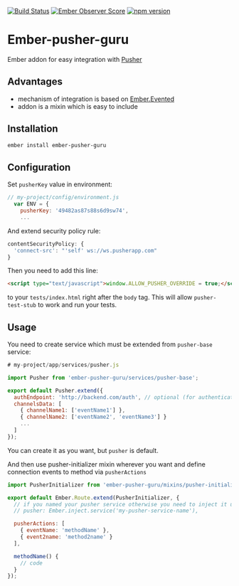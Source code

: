 [![Build Status](https://travis-ci.org/netguru/ember-pusher-guru.svg?branch=master)](https://travis-ci.org/netguru/ember-pusher-guru)
[![Ember Observer Score](https://emberobserver.com/badges/ember-pusher-guru.svg)](https://emberobserver.com/addons/ember-pusher-guru)
[![npm version](https://badge.fury.io/js/ember-pusher-guru.svg)](https://badge.fury.io/js/ember-pusher-guru)

# Ember-pusher-guru

Ember addon for easy integration with [Pusher](https://pusher.com/)

## Advantages

- mechanism of integration is based on [Ember.Evented](http://emberjs.com/api/classes/Ember.Evented.html)
- addon is a mixin which is easy to include

## Installation
```bash
ember install ember-pusher-guru
```

## Configuration

Set `pusherKey` value in environment:
```javascript
// my-project/config/environment.js
  var ENV = {
    pusherKey: '49482as87s88s6d9sw74',
    ...
```

And extend security policy rule:
```javascript
contentSecurityPolicy: {
  'connect-src': "'self' ws://ws.pusherapp.com"
}
```

Then you need to add this line:
```html
<script type="text/javascript">window.ALLOW_PUSHER_OVERRIDE = true;</script>
```
to your `tests/index.html` right after the `body` tag. This will allow `pusher-test-stub` to work and run your tests.

## Usage

You need to create service which must be extended from `pusher-base` service:

```javascript
# my-project/app/services/pusher.js

import Pusher from 'ember-pusher-guru/services/pusher-base';

export default Pusher.extend({
  authEndpoint: 'http://backend.com/auth', // optional (for authentication)
  channelsData: [
    { channelName1: ['eventName1'] },
    { channelName2: ['eventName2', 'eventName3'] }
    ...
  ]
});
```

You can create it as you want, but `pusher` is default.

And then use pusher-initializer mixin wherever you want and define connection events to method via `pusherActions`
```javascript
import PusherInitializer from 'ember-pusher-guru/mixins/pusher-initializer';

export default Ember.Route.extend(PusherInitializer, {
  // if you named your pusher service otherwise you need to inject it under the name `pusher`
  // pusher: Ember.inject.service('my-pusher-service-name'),

  pusherActions: [
    { eventName: 'methodName' },
    { event2name: 'method2name' }
  ],

  methodName() {
    // code
  }
});
```
